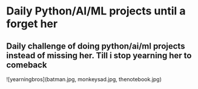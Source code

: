 # Daily Python/AI/ML projects until a forget her

## Daily challenge of doing python/ai/ml projects instead of missing her. Till i stop yearning her to comeback

![yearningbros](batman.jpg, monkeysad.jpg, thenotebook.jpg)
